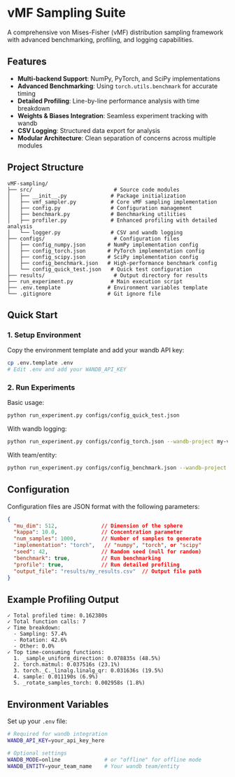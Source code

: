# vMF Sampling Suite

A comprehensive von Mises-Fisher (vMF) distribution sampling framework with advanced benchmarking, profiling, and logging capabilities.

## Features

- **Multi-backend Support**: NumPy, PyTorch, and SciPy implementations
- **Advanced Benchmarking**: Using `torch.utils.benchmark` for accurate timing
- **Detailed Profiling**: Line-by-line performance analysis with time breakdown
- **Weights & Biases Integration**: Seamless experiment tracking with wandb
- **CSV Logging**: Structured data export for analysis
- **Modular Architecture**: Clean separation of concerns across multiple modules

## Project Structure

```
vMF-sampling/
├── src/                          # Source code modules
│   ├── __init__.py              # Package initialization
│   ├── vmf_sampler.py           # Core vMF sampling implementation
│   ├── config.py                # Configuration management
│   ├── benchmark.py             # Benchmarking utilities
│   ├── profiler.py              # Enhanced profiling with detailed analysis
│   └── logger.py                # CSV and wandb logging
├── configs/                      # Configuration files
│   ├── config_numpy.json       # NumPy implementation config
│   ├── config_torch.json       # PyTorch implementation config
│   ├── config_scipy.json       # SciPy implementation config
│   ├── config_benchmark.json   # High-performance benchmark config
│   └── config_quick_test.json   # Quick test configuration
├── results/                      # Output directory for results
├── run_experiment.py            # Main execution script
├── .env.template               # Environment variables template
└── .gitignore                  # Git ignore file
```

## Quick Start

### 1. Setup Environment

Copy the environment template and add your wandb API key:

```bash
cp .env.template .env
# Edit .env and add your WANDB_API_KEY
```

### 2. Run Experiments

Basic usage:
```bash
python run_experiment.py configs/config_quick_test.json
```

With wandb logging:
```bash
python run_experiment.py configs/config_torch.json --wandb-project my-vmf-experiments
```

With team/entity:
```bash
python run_experiment.py configs/config_benchmark.json --wandb-project my-project --wandb-entity my-team
```

## Configuration

Configuration files are JSON format with the following parameters:

```json
{
  "mu_dim": 512,              // Dimension of the sphere
  "kappa": 10.0,              // Concentration parameter
  "num_samples": 1000,        // Number of samples to generate
  "implementation": "torch",   // "numpy", "torch", or "scipy"
  "seed": 42,                 // Random seed (null for random)
  "benchmark": true,          // Run benchmarking
  "profile": true,            // Run detailed profiling
  "output_file": "results/my_results.csv"  // Output file path
}
```

## Example Profiling Output

```
✓ Total profiled time: 0.162380s
✓ Total function calls: 7
✓ Time breakdown:
  - Sampling: 57.4%
  - Rotation: 42.6%
  - Other: 0.0%
✓ Top time-consuming functions:
  1. _sample_uniform_direction: 0.078835s (48.5%)
  2. torch.matmul: 0.037516s (23.1%)
  3. torch._C._linalg.linalg_qr: 0.031636s (19.5%)
  4. sample: 0.011190s (6.9%)
  5. _rotate_samples_torch: 0.002958s (1.8%)
```

## Environment Variables

Set up your `.env` file:

```bash
# Required for wandb integration
WANDB_API_KEY=your_api_key_here

# Optional settings
WANDB_MODE=online              # or "offline" for offline mode
WANDB_ENTITY=your_team_name    # Your wandb team/entity
```